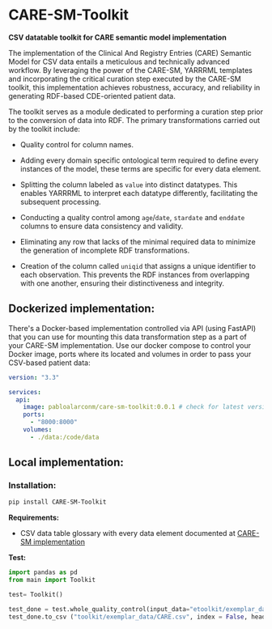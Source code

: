 # CARE-SM-Toolkit

**CSV datatable toolkit for CARE semantic model implementation**

The implementation of the Clinical And Registry Entries (CARE) Semantic Model for CSV data entails a meticulous and technically advanced workflow. By leveraging the power of the CARE-SM, YARRRML templates and incorporating the critical curation step executed by the CARE-SM toolkit, this implementation achieves robustness, accuracy, and reliability in generating RDF-based CDE-oriented patient data.

The toolkit serves as a module dedicated to performing a curation step prior to the conversion of data into RDF. The primary transformations carried out by the toolkit include:

* Quality control for column names.

* Adding every domain specific ontological term required to define every instances of the model, these terms are specific for every data element.

* Splitting the column labeled as `value` into distinct datatypes. This enables YARRRML to interpret each datatype differently, facilitating the subsequent processing.

* Conducting a quality control among `age`/`date`, `stardate` and `enddate` columns to ensure data consistency and validity.

* Eliminating any row that lacks of the minimal required data to minimize the generation of incomplete RDF transformations.

* Creation of the column called `uniqid` that assigns a unique identifier to each observation. This prevents the RDF instances from overlapping with one another, ensuring their distinctiveness and integrity.

## Dockerized implementation:

There's a Docker-based implementation controlled via API (using FastAPI) that you can use for mounting this data transformation step as a part of your CARE-SM implementation. Use our docker compose to control your Docker image, ports where its located and volumes in order to pass your CSV-based patient data:

```yaml
version: "3.3"

services:
  api:
    image: pabloalarconm/care-sm-toolkit:0.0.1 # check for latest version
    ports:
      - "8000:8000"
    volumes:
      - ./data:/code/data
```

## Local implementation:

###  Installation:

```bash
pip install CARE-SM-Toolkit
```
**Requirements:**

- CSV data table glossary with every data element documented at [CARE-SM implementation](https://github.com/CARE-SM/CARE-SM-Implementation/blob/main/CSV/README.md)

**Test:**

```py
import pandas as pd
from main import Toolkit

test= Toolkit()

test_done = test.whole_quality_control(input_data="etoolkit/exemplar_data/preCARE.csv")
test_done.to_csv ("toolkit/exemplar_data/CARE.csv", index = False, header=True)
```